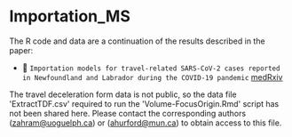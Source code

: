 # Importation_MS

The R code and data are a continuation of the results described in the paper:
- :file_folder: `Importation models for travel-related SARS-CoV-2 cases reported in Newfoundland and Labrador during the COVID-19 pandemic`
[medRxiv](https://www.google.com)


The travel deceleration form data is not public, so the data file 'ExtractTDF.csv' required to run the 'Volume-FocusOrigin.Rmd' script has not been shared here. Please contact the corresponding authors (zahram@uoguelph.ca) or (ahurford@mun.ca) to obtain access to this file.
